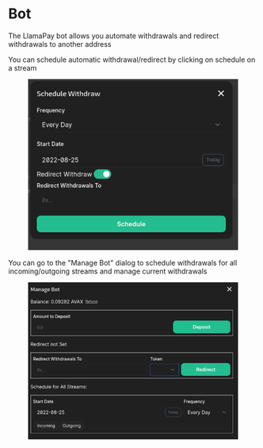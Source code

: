 # Bot

The LlamaPay bot allows you automate withdrawals and redirect withdrawals to another address

You can schedule automatic withdrawal/redirect by clicking on schedule on a stream

<figure><img src="../.gitbook/assets/image (2).png" alt=""><figcaption></figcaption></figure>

You can go to the "Manage Bot" dialog to schedule withdrawals for all incoming/outgoing streams and manage current withdrawals

<figure><img src="../.gitbook/assets/image (3).png" alt=""><figcaption></figcaption></figure>
